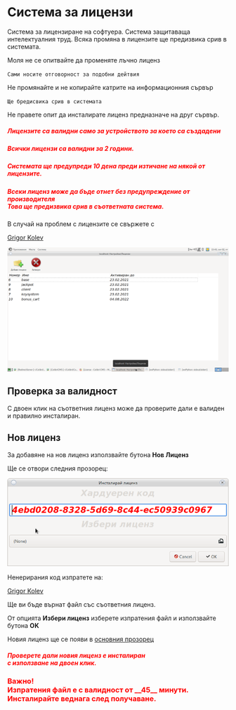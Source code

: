 # Система за лицензи

Система за лицензиране на софтуера. Система защитаваща интелектуалния труд.
Всяка промяна в лицензите ще предизвика срив в системата.

Моля не се опитвайте да променяте лъчно лиценз 

`Сами носите отговорност за подобни дейтвия`

Не промянайте и не копирайте катрите на информационния сървър 

`Ще бредисвика срив в системата`

Не правете опит да инсталирате лиценз предназначе на друг сървър.



<h5 style="color:red">Лицензите са валидни само за устройството за което са създадени</h5>

<h5 style="color:red">Всички лицензи са валидни за 2 години.</h5>

<h5 style="color:red">Системата ще предупреди 10 дена преди изтичане на някой от лицензите.</h5>

<h5 style="color:red">Всеки лиценз може да бъде отнет без предупреждение от производителя<br>
Това ще предизвика срив в съответната система.</h5>

В случай на проблем с лицензите се свържете с 

<a href="mailto:grigor.kolev@gmail.com">Grigor Kolev</a>

![Основен прозорец](../../img/colibri/license.png)

## Проверка за валидност

С двоен клик на съответния лиценз може да проверите дали е валиден и правилно инсталиран.

## Нов лиценз

За добавяне на нов лиценз използвайте бутона __Нов Лиценз__

Ще се отвори следния прозорец:

![Нов лиценз](../../img/colibri/new_license.png)

Ненерирания код изпратете на:

<a href="mailto:grigor.kolev@gmail.com">Grigor Kolev</a>

Ще ви бъде върнат файл със съответния лиценз.

От опцията __Избери лиценз__ изберете изпратения файл и използвайте бутона __OK__

Новия лиценз ще се появи в [основния прозорец](license.html#_1)


<h5 style="color:red">Проверете дали новия лиценз е инсталиран<br>
с използване на двоен клик.</h5>


<h3 style="color:red">Важно!<br>
Изпратения файл е с валидност от __45__ минути.<br>
Инсталирайте веднага след получаване.</h3>


